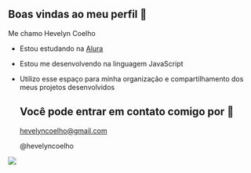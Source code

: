 ## Boas vindas ao meu perfil 🖤


Me chamo Hevelyn Coelho

- Estou estudando na [Alura](https://www.alura.com.br)
- Estou me desenvolvendo na linguagem JavaScript
- Utilizo esse espaço para minha organização e compartilhamento dos meus projetos desenvolvidos

  ## Você pode entrar em contato comigo por 📧

  hevelyncoelho@gmail.com

  @hevelyncoelho

![](https://media.tenor.com/VDTIOnmTqbcAAAAM/totoro.gif)
  
